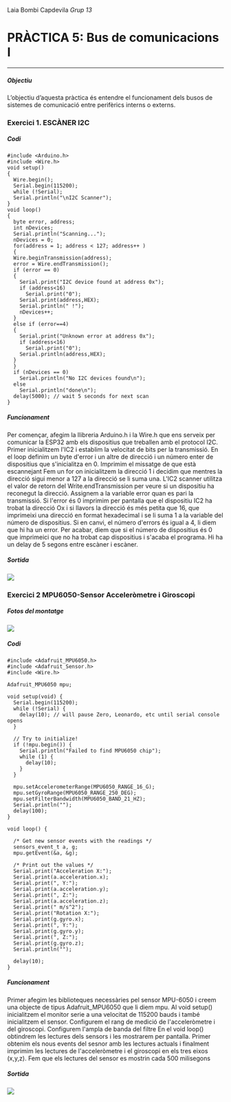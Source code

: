 Laia Bombi Capdevila
*Grup 13*
# PRÀCTICA 5: Bus de comunicacions I
____ 
##### Objectiu
L’objectiu d’aquesta pràctica és entendre el funcionament dels busos de sistemes de comunicació entre perifèrics interns o externs.
### Exercici 1. ESCÀNER I2C

##### Codi
```
#include <Arduino.h>
#include <Wire.h>
void setup()
{
  Wire.begin();
  Serial.begin(115200);
  while (!Serial); 
  Serial.println("\nI2C Scanner");
}
void loop()
{
  byte error, address;
  int nDevices;
  Serial.println("Scanning...");
  nDevices = 0;
  for(address = 1; address < 127; address++ )
  {
  Wire.beginTransmission(address);
  error = Wire.endTransmission();
  if (error == 0)
  {
    Serial.print("I2C device found at address 0x");
    if (address<16)
      Serial.print("0");
    Serial.print(address,HEX);
    Serial.println(" !");
    nDevices++;
  }
  else if (error==4)
  {
    Serial.print("Unknown error at address 0x");
    if (address<16)
      Serial.print("0");
    Serial.println(address,HEX);
  }
  }
  if (nDevices == 0)
    Serial.println("No I2C devices found\n");
  else
    Serial.println("done\n");
  delay(5000); // wait 5 seconds for next scan
}

```
##### Funcionament
Per començar, afegim la llibreria Arduino.h i la Wire.h que ens serveix per comunicar la ESP32 amb els dispositius que treballen amb el protocol I2C.
Primer inicialitzem l'IC2 i establim la velocitat de bits per la transmissió. 
En el loop definim un byte d'error i un altre de direcció i un número enter de dispositius que s'inicialitza en 0.
Imprimim el missatge de que està escannejant
Fem un for on inicialitzem la direcció 1 i decidim que mentres la direcció sigui menor a 127 a la direcció se li suma una. L'IC2 scanner utilitza el valor de retorn del Write.endTransmission per veure si un dispositiu ha reconegut la direcció. Assignem a la variable error quan es pari la transmissió. Si l'error és 0 imprimim per pantalla que el dispositiu IC2 ha trobat la direcció Ox i si llavors la direcció és més petita que 16, que imprimeixi una direcció en format hexadecimal i se li suma 1 a la variable del número de dispositius.
Si en canvi, el número d'errors és igual a 4, li diem que hi ha un error.
Per acabar, diem que si el número de dispositius és 0 que imprimeici que no ha trobat cap dispositius i s'acaba el programa.
Hi ha un delay de 5 segons entre escàner i escàner.

##### Sortida
![](monitor_ex1.png)

### Exercici 2 MPU6050-Sensor Acceleròmetre i Giroscopi
##### Fotos del montatge
![](montatge_ex2.jpeg)
##### Codi
```
#include <Adafruit_MPU6050.h>
#include <Adafruit_Sensor.h>
#include <Wire.h>

Adafruit_MPU6050 mpu;

void setup(void) {
  Serial.begin(115200);
  while (!Serial) {
    delay(10); // will pause Zero, Leonardo, etc until serial console opens
  }

  // Try to initialize!
  if (!mpu.begin()) {
    Serial.println("Failed to find MPU6050 chip");
    while (1) {
      delay(10);
    }
  }

  mpu.setAccelerometerRange(MPU6050_RANGE_16_G);
  mpu.setGyroRange(MPU6050_RANGE_250_DEG);
  mpu.setFilterBandwidth(MPU6050_BAND_21_HZ);
  Serial.println("");
  delay(100);
}

void loop() {

  /* Get new sensor events with the readings */
  sensors_event_t a, g;
  mpu.getEvent(&a, &g);

  /* Print out the values */
  Serial.print("Acceleration X:");
  Serial.print(a.acceleration.x);
  Serial.print(", Y:");
  Serial.print(a.acceleration.y);
  Serial.print(", Z:");
  Serial.print(a.acceleration.z);
  Serial.print(" m/s^2");
  Serial.print("Rotation X:");
  Serial.print(g.gyro.x);
  Serial.print(", Y:");
  Serial.print(g.gyro.y);
  Serial.print(", Z:");
  Serial.print(g.gyro.z);
  Serial.println("");

  delay(10);
}
```
##### Funcionament
Primer afegim les biblioteques necessàries pel sensor MPU-6050 i creem una objecte de tipus Adafruit_MPU6050 que li diem mpu.
Al void setup() inicialitzem el monitor serie a una velocitat de 115200 bauds i també inicialitzem el sensor.
Configurem el rang de medició de l'acceleròmetre i del giroscopi.
Configurem l'ampla de banda del filtre
En el void loop() obtindrem les lectures dels sensors i les mostrarem per pantalla. Primer obtenim els nous events del sesnor amb les lectures actuals i finalment imprimim les lectures de l'acceleròmetre i el giroscopi en els tres eixos (x,y,z).
Fem que els lectures del sensor es mostrin cada 500 milisegons
##### Sortida
![](monitor_ex2.png)
